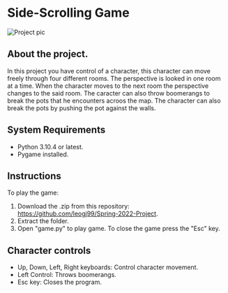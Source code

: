 # Side-Scrolling Game 
![Project pic](https://user-images.githubusercontent.com/81594515/199364471-a8a7741f-adf3-440a-bdab-53fef42b9c19.PNG)

## About the project.
In this project you have control of a character, this character can move freely through four different rooms. The perspective is looked in one room at a time. When the character moves to the next room the perspective changes to the said room. The caracter can also throw boomerangs to break the pots that he encounters acroos the map. The character can also break the pots by pushing the pot against the walls.
## System Requirements
* Python 3.10.4 or latest.
* Pygame installed. 
## Instructions
To play the game:
1) Download the .zip from this repository: https://github.com/leogj99/Spring-2022-Project.
2) Extract the folder.
3) Open "game.py" to play game. To close the game press the "Esc" key.
## Character controls
* Up, Down, Left, Right keyboards: Control character movement.
* Left Control: Throws boomerangs.
* Esc key: Closes the program.
